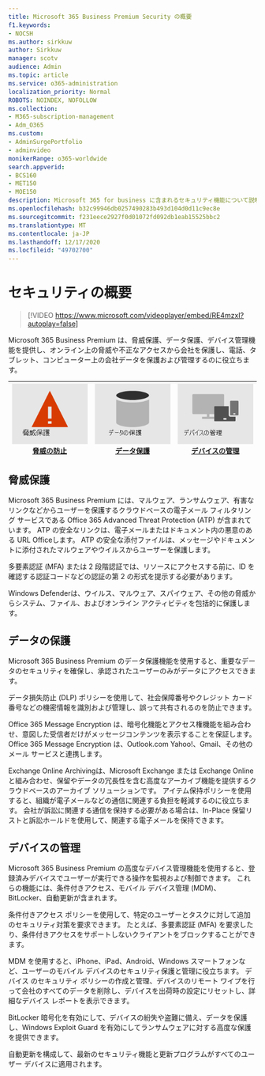 ```yaml
---
title: Microsoft 365 Business Premium Security の概要
f1.keywords:
- NOCSH
ms.author: sirkkuw
author: Sirkkuw
manager: scotv
audience: Admin
ms.topic: article
ms.service: o365-administration
localization_priority: Normal
ROBOTS: NOINDEX, NOFOLLOW
ms.collection:
- M365-subscription-management
- Adm_O365
ms.custom:
- AdminSurgePortfolio
- adminvideo
monikerRange: o365-worldwide
search.appverid:
- BCS160
- MET150
- MOE150
description: Microsoft 365 for business に含まれるセキュリティ機能について説明します。
ms.openlocfilehash: b32c99946db0257490283b493d104d0d11c9ec8e
ms.sourcegitcommit: f231eece2927f0d01072fd092db1eab15525bbc2
ms.translationtype: MT
ms.contentlocale: ja-JP
ms.lasthandoff: 12/17/2020
ms.locfileid: "49702700"
---
```

# <a name="overview-of-security"></a>セキュリティの概要

> [!VIDEO https://www.microsoft.com/videoplayer/embed/RE4mzxI?autoplay=false]

Microsoft 365 Business Premium は、脅威保護、データ保護、デバイス管理機能を提供し、オンライン上の脅威や不正なアクセスから会社を保護し、電話、タブレット、コンピューター上の会社データを保護および管理するのに役立ちます。

|![脅威の防止](../media/m365-business-security-threat-protection.png)<br/>[脅威の防止](#threat-protection)|![クライアントとの共同作業](../media/m365-business-security-data-protection.png) <br/>[データ保護](#data-protection) | ![デバイスの管理](../media/m365-business-security-device-management.png) <br/>[デバイスの管理](#device-management) |
|--|--|--|

## <a name="threat-protection"></a>脅威保護

Microsoft 365 Business Premium には、マルウェア、ランサムウェア、有害なリンクなどからユーザーを保護するクラウドベースの電子メール フィルタリング サービスである Office 365 Advanced Threat Protection (ATP) が含まれています。 ATP の安全なリンクは、電子メールまたはドキュメント内の悪意のある URL Officeします。 ATP の安全な添付ファイルは、メッセージやドキュメントに添付されたマルウェアやウイルスからユーザーを保護します。

多要素認証 (MFA) または 2 段階認証では、リソースにアクセスする前に、ID を確認する認証コードなどの認証の第 2 の形式を提示する必要があります。  

Windows Defenderは、ウイルス、マルウェア、スパイウェア、その他の脅威からシステム、ファイル、およびオンライン アクティビティを包括的に保護します。

## <a name="data-protection"></a>データの保護

Microsoft 365 Business Premium のデータ保護機能を使用すると、重要なデータのセキュリティを確保し、承認されたユーザーのみがデータにアクセスできます。

データ損失防止 (DLP) ポリシーを使用して、社会保障番号やクレジット カード番号などの機密情報を識別および管理し、誤って共有されるのを防止できます。 

Office 365 Message Encryption は、暗号化機能とアクセス権機能を組み合わせ、意図した受信者だけがメッセージコンテンツを表示することを保証します。 Office 365 Message Encryption は、Outlook.com Yahoo!、Gmail、その他のメール サービスと連携します。

Exchange Online Archivingは、Microsoft Exchange または Exchange Online と組み合わせ、保留やデータの冗長性を含む高度なアーカイブ機能を提供するクラウドベースのアーカイブ ソリューションです。 アイテム保持ポリシーを使用すると、組織が電子メールなどの通信に関連する負担を軽減するのに役立ちます。 会社が訴訟に関連する通信を保持する必要がある場合は、In-Place 保留リストと訴訟ホールドを使用して、関連する電子メールを保持できます。

## <a name="device-management"></a>デバイスの管理

Microsoft 365 Business Premium の高度なデバイス管理機能を使用すると、登録済みデバイスでユーザーが実行できる操作を監視および制御できます。 これらの機能には、条件付きアクセス、モバイル デバイス管理 (MDM)、BitLocker、自動更新が含まれます。

条件付きアクセス ポリシーを使用して、特定のユーザーとタスクに対して追加のセキュリティ対策を要求できます。 たとえば、多要素認証 (MFA) を要求したり、条件付きアクセスをサポートしないクライアントをブロックすることができます。

MDM を使用すると、iPhone、iPad、Android、Windows スマートフォンなど、ユーザーのモバイル デバイスのセキュリティ保護と管理に役立ちます。 デバイス のセキュリティ ポリシーの作成と管理、デバイスのリモート ワイプを行って会社のすべてのデータを削除し、デバイスを出荷時の設定にリセットし、詳細なデバイス レポートを表示できます。 

BitLocker 暗号化を有効にして、デバイスの紛失や盗難に備え、データを保護し、Windows Exploit Guard を有効にしてランサムウェアに対する高度な保護を提供できます。

自動更新を構成して、最新のセキュリティ機能と更新プログラムがすべてのユーザー デバイスに適用されます。 